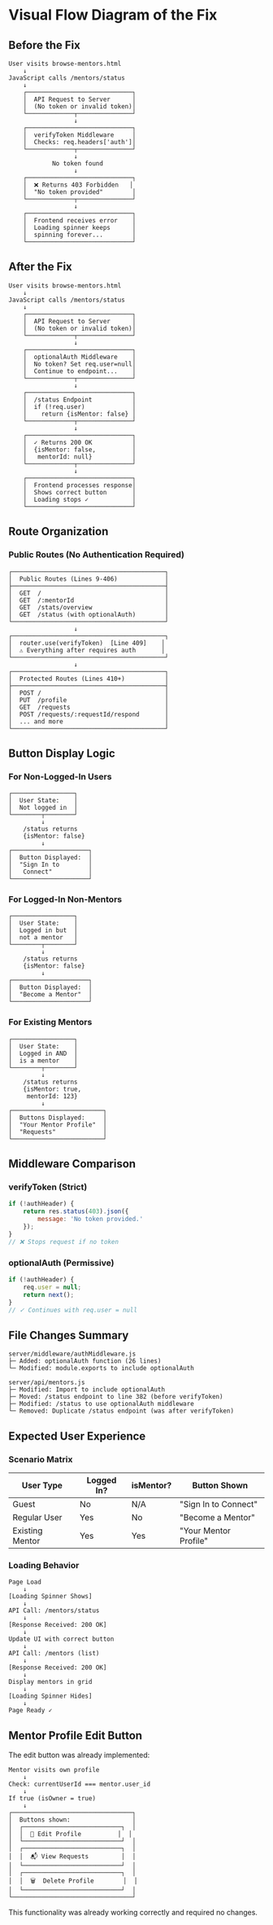 # Visual Flow Diagram of the Fix

## Before the Fix

```
User visits browse-mentors.html
    ↓
JavaScript calls /mentors/status
    ↓
    ┌─────────────────────────────┐
    │  API Request to Server      │
    │  (No token or invalid token)│
    └─────────────┬───────────────┘
                  ↓
    ┌─────────────────────────────┐
    │  verifyToken Middleware     │
    │  Checks: req.headers['auth']│
    └─────────────┬───────────────┘
                  ↓
            No token found
                  ↓
    ┌─────────────────────────────┐
    │  ❌ Returns 403 Forbidden   │
    │  "No token provided"        │
    └─────────────┬───────────────┘
                  ↓
    ┌─────────────────────────────┐
    │  Frontend receives error    │
    │  Loading spinner keeps      │
    │  spinning forever...        │
    └─────────────────────────────┘
```

## After the Fix

```
User visits browse-mentors.html
    ↓
JavaScript calls /mentors/status
    ↓
    ┌─────────────────────────────┐
    │  API Request to Server      │
    │  (No token or invalid token)│
    └─────────────┬───────────────┘
                  ↓
    ┌─────────────────────────────┐
    │  optionalAuth Middleware    │
    │  No token? Set req.user=null│
    │  Continue to endpoint...    │
    └─────────────┬───────────────┘
                  ↓
    ┌─────────────────────────────┐
    │  /status Endpoint           │
    │  if (!req.user)             │
    │    return {isMentor: false} │
    └─────────────┬───────────────┘
                  ↓
    ┌─────────────────────────────┐
    │  ✓ Returns 200 OK           │
    │  {isMentor: false,          │
    │   mentorId: null}           │
    └─────────────┬───────────────┘
                  ↓
    ┌─────────────────────────────┐
    │  Frontend processes response│
    │  Shows correct button       │
    │  Loading stops ✓            │
    └─────────────────────────────┘
```

## Route Organization

### Public Routes (No Authentication Required)
```
┌──────────────────────────────────────────┐
│  Public Routes (Lines 9-406)             │
├──────────────────────────────────────────┤
│  GET  /                                  │
│  GET  /:mentorId                         │
│  GET  /stats/overview                    │
│  GET  /status (with optionalAuth)        │
└──────────────────────────────────────────┘
                  ↓
┌──────────────────────────────────────────┐
│  router.use(verifyToken)  [Line 409]    │
│  ⚠️ Everything after requires auth       │
└──────────────────────────────────────────┘
                  ↓
┌──────────────────────────────────────────┐
│  Protected Routes (Lines 410+)           │
├──────────────────────────────────────────┤
│  POST /                                  │
│  PUT  /profile                           │
│  GET  /requests                          │
│  POST /requests/:requestId/respond       │
│  ... and more                            │
└──────────────────────────────────────────┘
```

## Button Display Logic

### For Non-Logged-In Users
```
┌─────────────────┐
│  User State:    │
│  Not logged in  │
└────────┬────────┘
         ↓
    /status returns
    {isMentor: false}
         ↓
┌─────────────────────┐
│  Button Displayed:  │
│  "Sign In to        │
│   Connect"          │
└─────────────────────┘
```

### For Logged-In Non-Mentors
```
┌─────────────────┐
│  User State:    │
│  Logged in but  │
│  not a mentor   │
└────────┬────────┘
         ↓
    /status returns
    {isMentor: false}
         ↓
┌─────────────────────┐
│  Button Displayed:  │
│  "Become a Mentor"  │
└─────────────────────┘
```

### For Existing Mentors
```
┌─────────────────┐
│  User State:    │
│  Logged in AND  │
│  is a mentor    │
└────────┬────────┘
         ↓
    /status returns
    {isMentor: true,
     mentorId: 123}
         ↓
┌─────────────────────────┐
│  Buttons Displayed:     │
│  "Your Mentor Profile"  │
│  "Requests"             │
└─────────────────────────┘
```

## Middleware Comparison

### verifyToken (Strict)
```javascript
if (!authHeader) {
    return res.status(403).json({ 
        message: 'No token provided.' 
    });
}
// ❌ Stops request if no token
```

### optionalAuth (Permissive)
```javascript
if (!authHeader) {
    req.user = null;
    return next();
}
// ✓ Continues with req.user = null
```

## File Changes Summary

```
server/middleware/authMiddleware.js
├─ Added: optionalAuth function (26 lines)
└─ Modified: module.exports to include optionalAuth

server/api/mentors.js
├─ Modified: Import to include optionalAuth
├─ Moved: /status endpoint to line 382 (before verifyToken)
├─ Modified: /status to use optionalAuth middleware
└─ Removed: Duplicate /status endpoint (was after verifyToken)
```

## Expected User Experience

### Scenario Matrix

| User Type          | Logged In? | isMentor? | Button Shown              |
|--------------------|------------|-----------|---------------------------|
| Guest              | No         | N/A       | "Sign In to Connect"      |
| Regular User       | Yes        | No        | "Become a Mentor"         |
| Existing Mentor    | Yes        | Yes       | "Your Mentor Profile"     |

### Loading Behavior

```
Page Load
    ↓
[Loading Spinner Shows]
    ↓
API Call: /mentors/status
    ↓
[Response Received: 200 OK]
    ↓
Update UI with correct button
    ↓
API Call: /mentors (list)
    ↓
[Response Received: 200 OK]
    ↓
Display mentors in grid
    ↓
[Loading Spinner Hides]
    ↓
Page Ready ✓
```

## Mentor Profile Edit Button

The edit button was already implemented:

```
Mentor visits own profile
    ↓
Check: currentUserId === mentor.user_id
    ↓
If true (isOwner = true)
    ↓
┌─────────────────────────────────┐
│  Buttons shown:                 │
│  ┌───────────────────────────┐  │
│  │  📝 Edit Profile          │  │
│  └───────────────────────────┘  │
│  ┌───────────────────────────┐  │
│  │  📬 View Requests         │  │
│  └───────────────────────────┘  │
│  ┌───────────────────────────┐  │
│  │  🗑️  Delete Profile        │  │
│  └───────────────────────────┘  │
└─────────────────────────────────┘
```

This functionality was already working correctly and required no changes.
